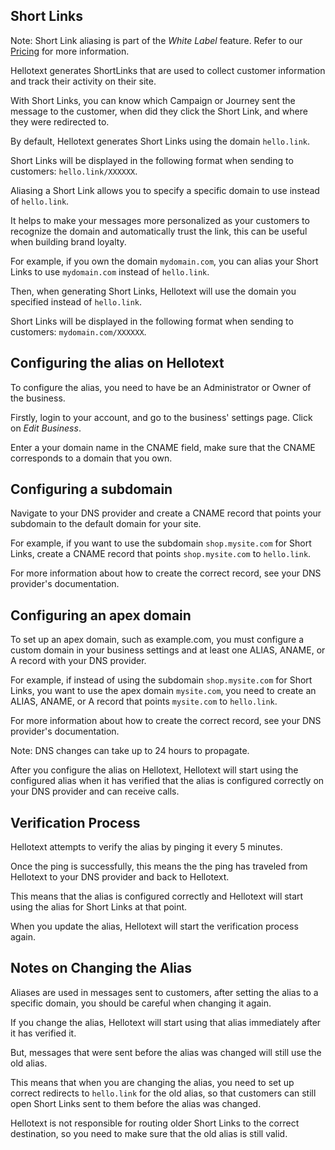 ## Short Links

<div class="note">
    Note: Short Link aliasing is part of the <i>White Label</i> feature. 
    Refer to our <a data-external href="https://www.hellotext.com/pricing" class="active" target="_blank">Pricing</a> for more information. 
</div>

Hellotext generates ShortLinks that are used to collect customer information and track their activity on their site.

With Short Links, you can know which Campaign or Journey sent the message to the customer, when did they click the Short Link,
and where they were redirected to.

By default, Hellotext generates Short Links using the domain `hello.link`.

Short Links will be displayed in the following format when sending to customers: `hello.link/XXXXXX`.

Aliasing a Short Link allows you to specify a specific domain to use instead of `hello.link`.

It helps to make your messages more personalized as your customers to recognize the domain and automatically trust the link, this can be useful when building brand loyalty.

For example, if you own the domain `mydomain.com`, you can alias your Short Links to use `mydomain.com` instead of `hello.link`.

Then, when generating Short Links, Hellotext will use the domain you specified instead of `hello.link`.

Short Links will be displayed in the following format when sending to customers: `mydomain.com/XXXXXX`.

## Configuring the alias on Hellotext

To configure the alias, you need to have be an Administrator or Owner of the business.

Firstly, login to your account, and go to the business' settings page. Click on _Edit Business_.

Enter a your domain name in the CNAME field, make sure that the CNAME corresponds to a domain that you own.

## Configuring a subdomain

Navigate to your DNS provider and create a CNAME record that points your subdomain to the default domain for your site.

For example, if you want to use the subdomain `shop.mysite.com` for Short Links, create a CNAME record that points `shop.mysite.com` to `hello.link`.

For more information about how to create the correct record, see your DNS provider's documentation.

## Configuring an apex domain

To set up an apex domain, such as example.com, you must configure a custom domain in your business settings and at least one ALIAS, ANAME, or A record with your DNS provider.

For example, if instead of using the subdomain `shop.mysite.com` for Short Links, you want to use the apex domain `mysite.com`, you need to create an ALIAS, ANAME, or A record that points `mysite.com` to `hello.link`.

For more information about how to create the correct record, see your DNS provider's documentation.

<div class="note">
    Note: DNS changes can take up to 24 hours to propagate.
</div>

After you configure the alias on Hellotext, Hellotext will start using the configured alias when it has verified that the alias is configured correctly on your DNS provider and can receive calls.

<a id='verification' href='#verification' class='navigator'></a>
## Verification Process

Hellotext attempts to verify the alias by pinging it every 5 minutes.

Once the ping is successfully, this means the the ping has traveled from Hellotext to your DNS provider and back to Hellotext.

This means that the alias is configured correctly and Hellotext will start using the alias for Short Links at that point.

When you update the alias, Hellotext will start the verification process again.

## Notes on Changing the Alias

Aliases are used in messages sent to customers, after setting the alias to a specific domain, you should be careful when changing it again.

If you change the alias, Hellotext will start using that alias immediately after it has verified it.

But, messages that were sent before the alias was changed will still use the old alias.

This means that when you are changing the alias, you need to set up correct redirects to `hello.link` for the old alias, so that customers can still open Short Links sent to them before the alias was changed.

Hellotext is not responsible for routing older Short Links to the correct destination, so you need to make sure that the old alias is still valid.